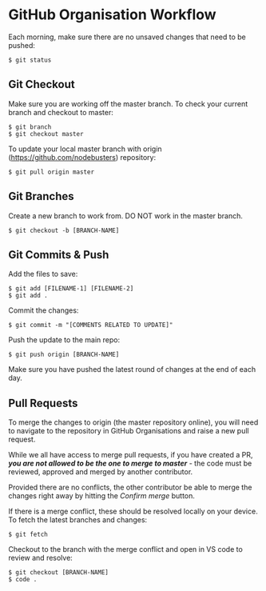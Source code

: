 # GitHub Organisation Workflow
Each morning, make sure there are no unsaved changes that need to be pushed:

```
$ git status
```

## Git Checkout
Make sure you are working off the master branch. To check your current branch and checkout to master:
```
$ git branch
$ git checkout master
```

To update your local master branch with origin (https://github.com/nodebusters) repository:
```
$ git pull origin master
```

## Git Branches
Create a new branch to work from. DO NOT work in the master branch.

```
$ git checkout -b [BRANCH-NAME]
```

## Git Commits & Push
Add the files to save:
```
$ git add [FILENAME-1] [FILENAME-2]
$ git add .
```

Commit the changes:
```
$ git commit -m "[COMMENTS RELATED TO UPDATE]"
```

Push the update to the main repo:
```
$ git push origin [BRANCH-NAME]
```

Make sure you have pushed the latest round of changes at the end of each day.

## Pull Requests
To merge the changes to origin (the master repository online), you will need to navigate to the repository in GitHub Organisations and raise a new pull request.

While we all have access to merge pull requests, if you have created a PR, ***you are not allowed to be the one to merge to master*** - the code must be reviewed, approved and merged by another contributor.

Provided there are no conflicts, the other contributor be able to merge the changes right away by hitting the *Confirm merge* button.

If there is a merge conflict, these should be resolved locally on your device. To fetch the latest branches and changes:

```
$ git fetch
```

Checkout to the branch with the merge conflict and open in VS code to review and resolve:
```
$ git checkout [BRANCH-NAME]
$ code .
```
